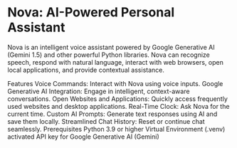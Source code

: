 # Nova: AI-Powered Personal Assistant

Nova is an intelligent voice assistant powered by Google Generative AI (Gemini 1.5) and other powerful Python libraries. Nova can recognize speech, respond with natural language, interact with web browsers, open local applications, and provide contextual assistance.

Features
Voice Commands: Interact with Nova using voice inputs.
Google Generative AI Integration: Engage in intelligent, context-aware conversations.
Open Websites and Applications: Quickly access frequently used websites and desktop applications.
Real-Time Clock: Ask Nova for the current time.
Custom AI Prompts: Generate text responses using AI and save them locally.
Streamlined Chat History: Reset or continue chat seamlessly.
Prerequisites
Python 3.9 or higher
Virtual Environment (.venv) activated
API key for Google Generative AI (Gemini)
